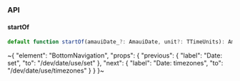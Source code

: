 

### API

#### startOf

```ts
default function startOf(amauiDate_?: AmauiDate, unit?: TTimeUnits): AmauiDate;
```


~{
  "element": "BottomNavigation",
  "props": {
    "previous": {
      "label": "Date: set",
      "to": "/dev/date/use/set"
    },
    "next": {
      "label": "Date: timezones",
      "to": "/dev/date/use/timezones"
    }
  }
}~
